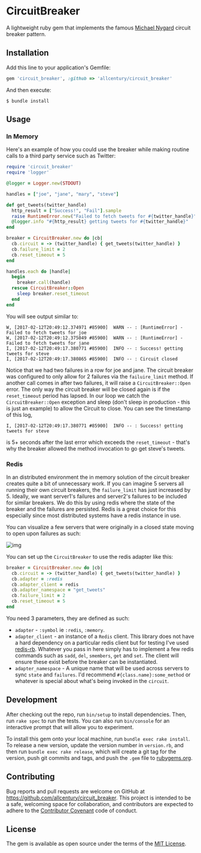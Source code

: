 # CircuitBreaker

A lightweight ruby gem that implements the famous [Michael Nygard](https://www.martinfowler.com/bliki/CircuitBreaker.html) circuit breaker pattern.

## Installation

Add this line to your application's Gemfile:

```ruby
gem 'circuit_breaker', :github => 'allcentury/circuit_breaker'
```

And then execute:

    $ bundle install

## Usage

### In Memory

Here's an example of how you could use the breaker while making routine calls to a third party service such as Twitter:

```ruby
require 'circuit_breaker'
require 'logger'

@logger = Logger.new(STDOUT)

handles = ["joe", "jane", "mary", "steve"]

def get_tweets(twitter_handle)
  http_result = ["Success!", "Fail"].sample
  raise RuntimeError.new("Failed to fetch tweets for #{twitter_handle}") if http_result == "Fail"
  @logger.info "#{http_result} getting tweets for #{twitter_handle}"
end

breaker = CircuitBreaker.new do |cb|
  cb.circuit = -> (twitter_handle) { get_tweets(twitter_handle) }
  cb.failure_limit = 2
  cb.reset_timeout = 5
end

handles.each do |handle|
  begin
    breaker.call(handle)
  rescue CircuitBreaker::Open
    sleep breaker.reset_timeout
  end
end
```

You will see output similar to:
```
W, [2017-02-12T20:49:12.374971 #85900]  WARN -- : [RuntimeError] - Failed to fetch tweets for joe
W, [2017-02-12T20:49:12.375049 #85900]  WARN -- : [RuntimeError] - Failed to fetch tweets for jane
I, [2017-02-12T20:49:17.380771 #85900]  INFO -- : Success! getting tweets for steve
I, [2017-02-12T20:49:17.380865 #85900]  INFO -- : Circuit closed
```

Notice that we had two failures in a row for joe and jane.  The circuit breaker was configured to only allow for 2 failures via the `failuire_limit` method.  If another call comes in after two failures, it will raise a `CircuitBreaker::Open` error.  The only way the circuit breaker will be closed again is if the `reset_timeout` period has lapsed.  In our loop we catch the `CircuitBreaker::Open` exception and sleep (don't sleep in production - this is just an example) to allow the Circuit to close.  You can see the timestamp of this log,

```
I, [2017-02-12T20:49:17.380771 #85900]  INFO -- : Success! getting tweets for steve
```
is 5+ seconds after the last error which exceeds the `reset_timeout` - that's why the breaker allowed the method invocation to go get steve's tweets.


### Redis

In an distributed environment the in memory solution of the circuit breaker creates quite a bit of unnecessary work.  If you can imagine 5 servers all running their own circuit breakers, the `failure_limit` has just increased by 5. Ideally, we want server1's failures and server2's failures to be included for similar breakers.  We do this by using redis where the state of the breaker and the failures are persisted.  Redis is a great choice for this especially since most distributed systems have a redis instance in use.

You can visualize a few servers that were originally in a closed state moving to open upon failures as such:

![img](https://s3.postimg.org/stxckap03/ezgif_com_video_to_gif.gif)

You can set up the `CircuitBreaker` to use the redis adapter like this:

```ruby
breaker = CircuitBreaker.new do |cb|
  cb.circuit = -> (twitter_handle) { get_tweets(twitter_handle) }
  cb.adapter = :redis
  cb.adapter_client = redis
  cb.adapter_namespace = "get_tweets"
  cb.failure_limit = 2
  cb.reset_timeout = 5
end
```

You need 3 parameters, they are defined as such:

- `adapter` - `:symbol` ie `:redis`, `:memory`.
- `adapter_client` - an instance of a `Redis` client.  This library does not have a hard dependency on a particular redis client but for testing I've used [redis-rb](https://github.com/redis/redis-rb).  Whatever you pass in here simply has to implement a few redis commands such as `sadd`, `del`, `smembers`, `get` and `set`.  The client will ensure these exist before the breaker can be instantiated.
- `adapter_namespace` - A unique name that will be used across servers to sync `state` and `failures`.  I'd recommend `#{class.name}:some_method` or whatever is special about what's being invoked in the `circuit`.

## Development

After checking out the repo, run `bin/setup` to install dependencies. Then, run `rake spec` to run the tests. You can also run `bin/console` for an interactive prompt that will allow you to experiment.

To install this gem onto your local machine, run `bundle exec rake install`. To release a new version, update the version number in `version.rb`, and then run `bundle exec rake release`, which will create a git tag for the version, push git commits and tags, and push the `.gem` file to [rubygems.org](https://rubygems.org).

## Contributing

Bug reports and pull requests are welcome on GitHub at https://github.com/allcentury/circuit_breaker. This project is intended to be a safe, welcoming space for collaboration, and contributors are expected to adhere to the [Contributor Covenant](http://contributor-covenant.org) code of conduct.


## License

The gem is available as open source under the terms of the [MIT License](http://opensource.org/licenses/MIT).
